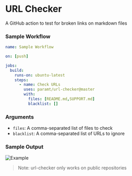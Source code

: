 # URL Checker
A GitHub action to test for broken links on markdown files

### Sample Workflow
```yml
name: Sample Workflow

on: [push]

jobs:
  build:
    runs-on: ubuntu-latest
    steps:
      - name: Check URLs
        uses: paramt/url-checker@master
        with:
          files: [README.md,SUPPORT.md]
          blacklist: []
```

### Arguments
 - `files`: A comma-separated list of files to check
 - `blacklist`: A comma-separated list of URLs to ignore

### Sample Output
![Example](https://i.imgur.com/35zldHS.png)

> Note: url-checker only works on public repositories
